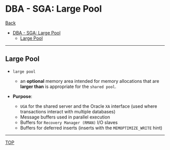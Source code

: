 # DBA - SGA: Large Pool

[Back](../../index.md)

- [DBA - SGA: Large Pool](#dba---sga-large-pool)
  - [Large Pool](#large-pool)

---

## Large Pool

- `large pool`

  - an **optional** memory area intended for memory allocations that are **larger than** is appropriate for the `shared pool`.

- **Purpose**:
  - `UGA` for the shared server and the Oracle `XA` interface (used where transactions interact with multiple databases)
  - Message buffers used in parallel execution
  - Buffers for `Recovery Manager (RMAN)` I/O slaves
  - Buffers for deferred inserts (inserts with the `MEMOPTIMIZE_WRITE` hint)

---

[TOP](#dba---sga-large-pool)
